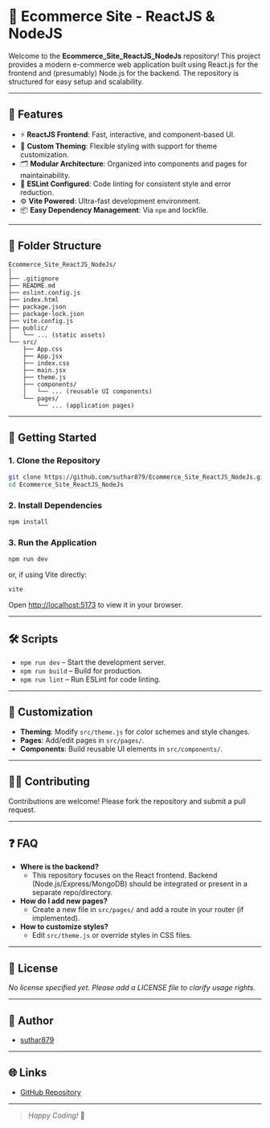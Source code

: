 # 🛒 Ecommerce Site - ReactJS & NodeJS

Welcome to the **Ecommerce_Site_ReactJS_NodeJs** repository! This project provides a modern e-commerce web application built using React.js for the frontend and (presumably) Node.js for the backend. The repository is structured for easy setup and scalability.

---

## 🚀 Features

- ⚡ **ReactJS Frontend**: Fast, interactive, and component-based UI.
- 🎨 **Custom Theming**: Flexible styling with support for theme customization.
- 🗂️ **Modular Architecture**: Organized into components and pages for maintainability.
- 🤖 **ESLint Configured**: Code linting for consistent style and error reduction.
- ⚙️ **Vite Powered**: Ultra-fast development environment.
- 📦 **Easy Dependency Management**: Via `npm` and lockfile.

---

## 📂 Folder Structure

```
Ecommerce_Site_ReactJS_NodeJs/
│
├── .gitignore
├── README.md
├── eslint.config.js
├── index.html
├── package.json
├── package-lock.json
├── vite.config.js
├── public/
│   └── ... (static assets)
└── src/
    ├── App.css
    ├── App.jsx
    ├── index.css
    ├── main.jsx
    ├── theme.js
    ├── components/
    │   └── ... (reusable UI components)
    └── pages/
        └── ... (application pages)
```

---

## 🏁 Getting Started

### 1. **Clone the Repository**

```sh
git clone https://github.com/suthar879/Ecommerce_Site_ReactJS_NodeJs.git
cd Ecommerce_Site_ReactJS_NodeJs
```

### 2. **Install Dependencies**

```sh
npm install
```

### 3. **Run the Application**

```sh
npm run dev
```
or, if using Vite directly:
```sh
vite
```

Open [http://localhost:5173](http://localhost:5173) to view it in your browser.

---

## 🛠️ Scripts

- `npm run dev` – Start the development server.
- `npm run build` – Build for production.
- `npm run lint` – Run ESLint for code linting.

---

## 📝 Customization

- **Theming**: Modify `src/theme.js` for color schemes and style changes.
- **Pages**: Add/edit pages in `src/pages/`.
- **Components**: Build reusable UI elements in `src/components/`.

---

## 👨‍💻 Contributing

Contributions are welcome! Please fork the repository and submit a pull request.

---

## ❓ FAQ

- **Where is the backend?**
  - This repository focuses on the React frontend. Backend (Node.js/Express/MongoDB) should be integrated or present in a separate repo/directory.
- **How do I add new pages?**
  - Create a new file in `src/pages/` and add a route in your router (if implemented).
- **How to customize styles?**
  - Edit `src/theme.js` or override styles in CSS files.

---

## 📄 License

*No license specified yet. Please add a LICENSE file to clarify usage rights.*

---

## 👤 Author

- [suthar879](https://github.com/suthar879)

---

## 🌐 Links

- [GitHub Repository](https://github.com/suthar879/Ecommerce_Site_ReactJS_NodeJs)

---

> _Happy Coding!_ 🚀
